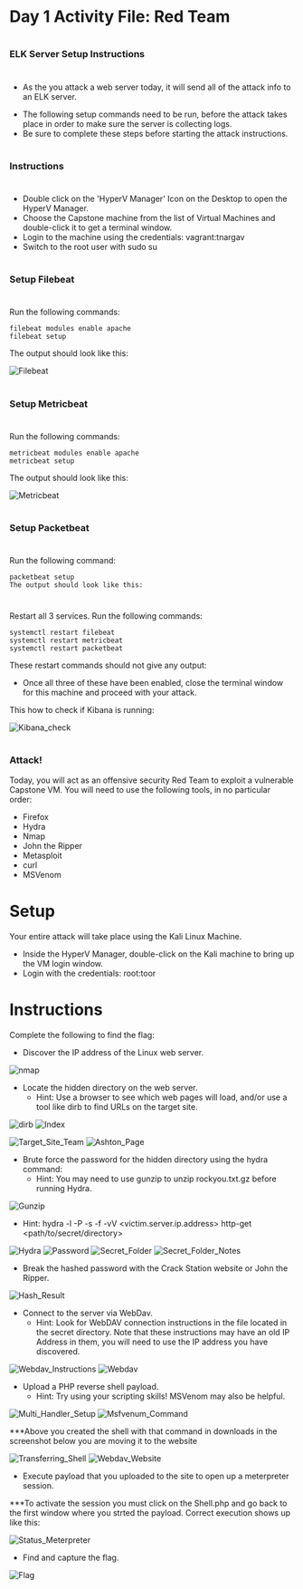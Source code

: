 # Day 1 Activity File: Red Team
#
### ELK Server Setup Instructions
#
- As the you attack a web server today, it will send all of the attack info to an ELK server.
* The following setup commands need to be run, before the attack takes place in order to make sure the server is collecting logs.
* Be sure to complete these steps before starting the attack instructions.
#
### Instructions
#
* Double click on the 'HyperV Manager' Icon on the Desktop to open the HyperV Manager.
* Choose the Capstone machine from the list of Virtual Machines and double-click it to get a terminal window.
* Login to the machine using the credentials: vagrant:tnargav
* Switch to the root user with sudo su
#
### Setup Filebeat
#
Run the following commands:
```
filebeat modules enable apache
filebeat setup
```

The output should look like this:

![Filebeat](Images/filebeat.png)
#
### Setup Metricbeat
#
Run the following commands:
```
metricbeat modules enable apache
metricbeat setup
```
The output should look like this:

![Metricbeat](Images/metricbeat.png)
#
### Setup Packetbeat
#
Run the following command:
```
packetbeat setup
The output should look like this:
```
#

Restart all 3 services. Run the following commands:
```
systemctl restart filebeat
systemctl restart metricbeat
systemctl restart packetbeat
```
These restart commands should not give any output:

* Once all three of these have been enabled, close the terminal window for this machine and proceed with your attack.

This how to check if Kibana is running:

![Kibana_check](Images/kibana_check.png)

#

### Attack!

Today, you will act as an offensive security Red Team to exploit a vulnerable Capstone VM.
You will need to use the following tools, in no particular order:

* Firefox
* Hydra
* Nmap
* John the Ripper
* Metasploit
* curl
* MSVenom

#

# Setup

Your entire attack will take place using the Kali Linux Machine.

* Inside the HyperV Manager, double-click on the Kali machine to bring up the VM login window.
* Login with the credentials: root:toor

#

# Instructions

Complete the following to find the flag:

* Discover the IP address of the Linux web server.
 
 ![nmap](Images/nmap.png)
 
* Locate the hidden directory on the web server.
   * Hint: Use a browser to see which web pages will load, and/or use a tool like dirb to find URLs on the target site.

![dirb](Images/dirb.png)
![Index](Images/index.png)

![Target_Site_Team](Images/target_site_team.png)
![Ashton_Page](Images/ashton_page.png)

* Brute force the password for the hidden directory using the hydra command:
   * Hint: You may need to use gunzip to unzip rockyou.txt.gz before running Hydra.

![Gunzip](Images/gunzip.png)

* Hint: hydra -l <username> -P <wordlist> -s <port> -f -vV <victim.server.ip.address> http-get <path/to/secret/directory>

![Hydra](Images/hydra.png)
![Password](Images/ashton_password.png)
![Secret_Folder](Images/secret_folder.png)
![Secret_Folder_Notes](Images/secret_folder_notes.png)

* Break the hashed password with the Crack Station website or John the Ripper.

![Hash_Result](Images/hash_crack_result.png)

* Connect to the server via WebDav.
   * Hint: Look for WebDAV connection instructions in the file located in the secret directory. Note that these instructions may have an old IP Address in them, you will need to use the IP address you have discovered.

![Webdav_Instructions](Images/instruction_webdav.png)
![Webdav](Images/webdav.png)

* Upload a PHP reverse shell payload.
   * Hint: Try using your scripting skills! MSVenom may also be helpful.

![Multi_Handler_Setup](Images/multi_handler_setup.png)
![Msfvenum_Command](Images/msfvenum.png)

***Above you created the shell with that command in downloads in the screenshot below you are moving it to the website

![Transferring_Shell](Images/transfer_shell.png) 
![Webdav_Website](Images/webdav_website.png)

* Execute payload that you uploaded to the site to open up a meterpreter session.

***To activate the session you must click on the Shell.php and go back to the first window where you strted the payload. Correct execution shows up like this:
 
![Status_Meterpreter](Images/meterpreter_status.png)

* Find and capture the flag.
 
![Flag](Images/flag.png)

#